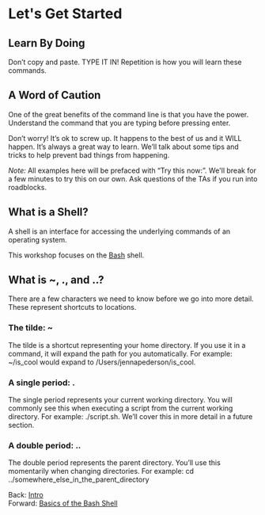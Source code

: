 # Let's Get Started

## Learn By Doing

Don’t copy and paste. TYPE IT IN! Repetition is how you will learn these commands.

## A Word of Caution

One of the great benefits of the command line is that you have the power. Understand the command that you are typing before pressing enter.

Don’t worry! It’s ok to screw up. It happens to the best of us and it WILL happen. It’s always a great way to learn. We’ll talk about some tips and tricks to help prevent bad things from happening.

_Note:_ All examples here will be prefaced with “Try this now:”. We'll break for a few minutes to try this on our own. Ask questions of the TAs if you run into roadblocks.

## What is a Shell?

A shell is an interface for accessing the underlying commands of an operating system.

This workshop focuses on the [Bash](http://www.gnu.org/software/bash/manual/html_node/index.html) shell.

## What is ~, ., and ..?

There are a few characters we need to know before we go into more detail. These represent shortcuts to locations.

### The tilde: ~

The tilde is a shortcut representing your home directory. If you use it in a command, it will expand the path for you automatically. For example: ~/is_cool would expand to /Users/jennapederson/is_cool. 

### A single period: .

The single period represents your current working directory. You will commonly see this when executing a script from the current working directory. For example: ./script.sh. We’ll cover this in more detail in a future section.

### A double period: ..

The double period represents the parent directory. You’ll use this momentarily when changing directories. For example: cd ../somewhere_else_in_the_parent_directory

Back: [Intro](01_intro.md)	
Forward: [Basics of the Bash Shell](03_bash_basics.md)
